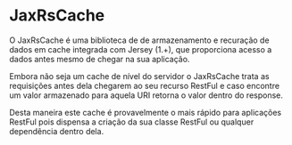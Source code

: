 JaxRsCache
==========

O JaxRsCache é uma biblioteca de de armazenamento e recuração de dados em cache integrada com Jersey (1.+), 
que proporciona acesso a dados antes mesmo de chegar na sua aplicação. 

Embora não seja um cache de nível do servidor o JaxRsCache trata as requisições antes dela chegarem ao seu recurso RestFul e caso encontre um valor 
armazenado para aquela URI retorna o valor dentro do response. 

Desta maneira este cache é provavelmente o mais rápido para aplicações RestFul pois dispensa a criação da sua classe RestFul ou qualquer dependência dentro dela.
